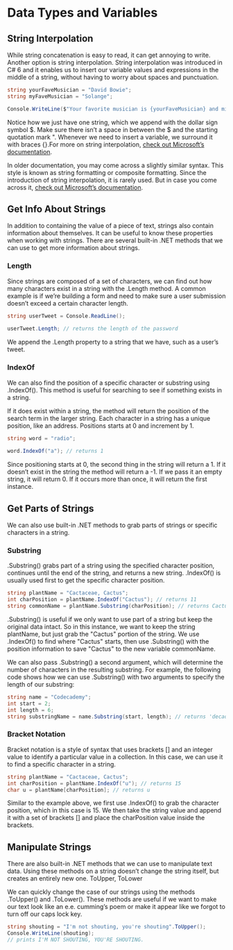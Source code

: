 # Data Types and Variables

## String Interpolation

While string concatenation is easy to read, it can get annoying to write. Another option is string interpolation. String interpolation was introduced in C# 6 and it enables us to insert our variable values and expressions in the middle of a string, without having to worry about spaces and punctuation.
```csharp
string yourFaveMusician = "David Bowie";
string myFaveMusician = "Solange";

Console.WriteLine($"Your favorite musician is {yourFaveMusician} and mine is {myFaveMusician}.")
```
Notice how we just have one string, which we append with the dollar sign symbol $. Make sure there isn’t a space in between the $ and the starting quotation mark ". Whenever we need to insert a variable, we surround it with braces {}.For more on string interpolation, [check out Microsoft’s documentation](https://docs.microsoft.com/en-us/dotnet/csharp/language-reference/tokens/interpolated).

In older documentation, you may come across a slightly similar syntax. This style is known as string formatting or composite formatting. Since the introduction of string interpolation, it is rarely used. But in case you come across it, [check out Microsoft’s documentation](https://docs.microsoft.com/en-us/dotnet/csharp/programming-guide/strings/index#format-strings).

## Get Info About Strings

In addition to containing the value of a piece of text, strings also contain information about themselves. It can be useful to know these properties when working with strings. There are several built-in .NET methods that we can use to get more information about strings.

### Length

Since strings are composed of a set of characters, we can find out how many characters exist in a string with the .Length method. A common example is if we’re building a form and need to make sure a user submission doesn’t exceed a certain character length.
```csharp
string userTweet = Console.ReadLine();
 
userTweet.Length; // returns the length of the password
```
We append the .Length property to a string that we have, such as a user’s tweet.

### IndexOf

We can also find the position of a specific character or substring using .IndexOf(). This method is useful for searching to see if something exists in a string.

If it does exist within a string, the method will return the position of the search term in the larger string. Each character in a string has a unique position, like an address. Positions starts at 0 and increment by 1.
```csharp
string word = "radio";
 
word.IndexOf("a"); // returns 1
```
Since positioning starts at 0, the second thing in the string will return a 1. If it doesn’t exist in the string the method will return a -1. If we pass it an empty string, it will return 0. If it occurs more than once, it will return the first instance.

## Get Parts of Strings

We can also use built-in .NET methods to grab parts of strings or specific characters in a string.

### Substring

.Substring() grabs part of a string using the specified character position, continues until the end of the string, and returns a new string. .IndexOf() is usually used first to get the specific character position.
```csharp
string plantName = "Cactaceae, Cactus"; 
int charPosition = plantName.IndexOf("Cactus"); // returns 11
string commonName = plantName.Substring(charPosition); // returns Cactus
```
.Substring() is useful if we only want to use part of a string but keep the original data intact. So in this instance, we want to keep the string plantName, but just grab the "Cactus" portion of the string. We use .IndexOf() to find where "Cactus" starts, then use .Substring() with the position information to save "Cactus" to the new variable commonName.

We can also pass .Substring() a second argument, which will determine the number of characters in the resulting substring. For example, the following code shows how we can use .Substring() with two arguments to specify the length of our substring:
```csharp
string name = "Codecademy"; 
int start = 2;
int length = 6;
string substringName = name.Substring(start, length); // returns 'decade'
```

### Bracket Notation

Bracket notation is a style of syntax that uses brackets [] and an integer value to identify a particular value in a collection. In this case, we can use it to find a specific character in a string.
```csharp
string plantName = "Cactaceae, Cactus";
int charPosition = plantName.IndexOf("u"); // returns 15
char u = plantName[charPosition]; // returns u
```
Similar to the example above, we first use .IndexOf() to grab the character position, which in this case is 15. We then take the string value and append it with a set of brackets [] and place the charPosition value inside the brackets.

## Manipulate Strings

There are also built-in .NET methods that we can use to manipulate text data. Using these methods on a string doesn’t change the string itself, but creates an entirely new one.
ToUpper, ToLower

We can quickly change the case of our strings using the methods .ToUpper() and .ToLower(). These methods are useful if we want to make our text look like an e.e. cumming’s poem or make it appear like we forgot to turn off our caps lock key.
```csharp
string shouting = "I'm not shouting, you're shouting".ToUpper();
Console.WriteLine(shouting);
// prints I'M NOT SHOUTING, YOU'RE SHOUTING.
```
